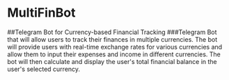 # MultiFinBot

##Telegram Bot for Currency-based Financial Tracking
###Telegram Bot that will allow users to track their finances in multiple currencies. The bot will provide users with real-time exchange rates for various currencies and allow them to input their expenses and income in different currencies. The bot will then calculate and display the user's total financial balance in the user's selected currency.